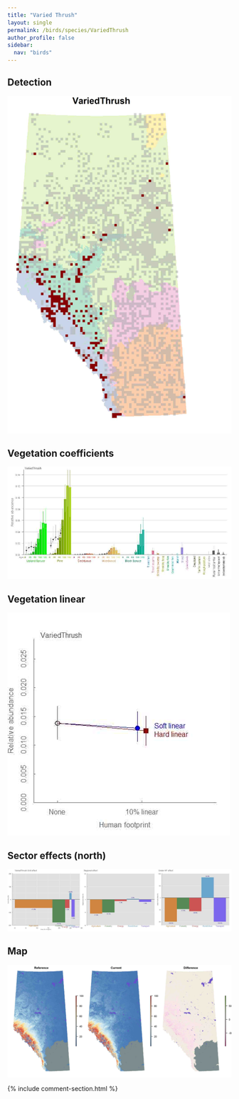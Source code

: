 ```yaml
---
title: "Varied Thrush"
layout: single
permalink: /birds/species/VariedThrush
author_profile: false
sidebar:
  nav: "birds"
---
```


<h2>Detection</h2>

![](/assets/images/birds/VariedThrush/det.jpg)

<h2>Vegetation coefficients</h2>

![](/assets/images/birds/VariedThrush/veghf.jpg)

<h2>Vegetation linear</h2>

![](/assets/images/birds/VariedThrush/lin-north.jpg)

<h2>Sector effects (north)</h2>

![](/assets/images/birds/VariedThrush/sector-north.jpg)

<h2>Map</h2>

![](/assets/images/birds/VariedThrush/map.jpg)

{% include comment-section.html %}

